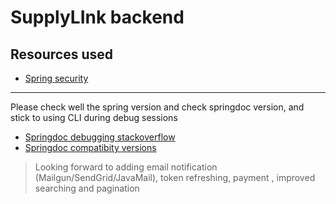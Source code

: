# SupplyLInk backend

## Resources used

- [Spring security]()

---

Please check well the spring version and check springdoc version, and stick to using CLI during debug sessions

- [Springdoc debugging stackoverflow](https://stackoverflow.com/questions/79411586/cant-generate-openapi-json-file-using-springdoc-after-upgrading-spring-boot-to)
- [Springdoc compatibity versions](https://springdoc.org/faq.html#_what_is_the_compatibility_matrix_of_springdoc_openapi_with_spring_boot)

> Looking forward to adding email notification (Mailgun/SendGrid/JavaMail), token refreshing, payment , improved searching and pagination

